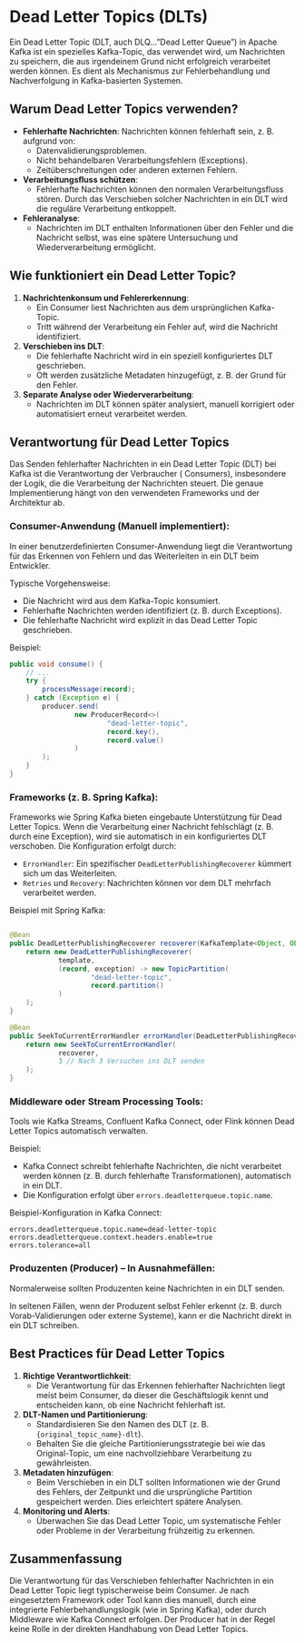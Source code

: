 # Dead Letter Topics (DLTs)

Ein Dead Letter Topic (DLT, auch DLQ…”Dead Letter Queue”) in Apache Kafka ist ein spezielles Kafka-Topic, das verwendet
wird, um Nachrichten zu speichern, die aus irgendeinem Grund nicht erfolgreich verarbeitet werden können. Es dient als
Mechanismus zur Fehlerbehandlung und Nachverfolgung in Kafka-basierten Systemen.

## Warum Dead Letter Topics verwenden?

- **Fehlerhafte Nachrichten**: Nachrichten können fehlerhaft sein, z. B. aufgrund von:
    - Datenvalidierungsproblemen.
    - Nicht behandelbaren Verarbeitungsfehlern (Exceptions).
    - Zeitüberschreitungen oder anderen externen Fehlern.
- **Verarbeitungsfluss schützen**:
    - Fehlerhafte Nachrichten können den normalen Verarbeitungsfluss stören. Durch das Verschieben solcher Nachrichten
      in
      ein DLT wird die reguläre Verarbeitung entkoppelt.
- **Fehleranalyse**:
    - Nachrichten im DLT enthalten Informationen über den Fehler und die Nachricht selbst, was eine spätere Untersuchung
      und Wiederverarbeitung ermöglicht.

## Wie funktioniert ein Dead Letter Topic?

1. **Nachrichtenkonsum und Fehlererkennung**:
    - Ein Consumer liest Nachrichten aus dem ursprünglichen Kafka-Topic.
    - Tritt während der Verarbeitung ein Fehler auf, wird die Nachricht identifiziert.
2. **Verschieben ins DLT**:
    - Die fehlerhafte Nachricht wird in ein speziell konfiguriertes DLT geschrieben.
    - Oft werden zusätzliche Metadaten hinzugefügt, z. B. der Grund für den Fehler.
3. **Separate Analyse oder Wiederverarbeitung**:
    - Nachrichten im DLT können später analysiert, manuell korrigiert oder automatisiert erneut verarbeitet werden.

## Verantwortung für Dead Letter Topics

Das Senden fehlerhafter Nachrichten in ein Dead Letter Topic (DLT) bei Kafka ist die Verantwortung der Verbraucher (
Consumers), insbesondere der Logik, die die Verarbeitung der Nachrichten steuert. Die genaue Implementierung hängt von
den verwendeten Frameworks und der Architektur ab.

### Consumer-Anwendung (Manuell implementiert):

In einer benutzerdefinierten Consumer-Anwendung liegt die Verantwortung für das Erkennen von Fehlern und das
Weiterleiten in ein DLT beim Entwickler.

Typische Vorgehensweise:

- Die Nachricht wird aus dem Kafka-Topic konsumiert.
- Fehlerhafte Nachrichten werden identifiziert (z. B. durch Exceptions).
- Die fehlerhafte Nachricht wird explizit in das Dead Letter Topic geschrieben.

Beispiel:

```java
public void consume() {
    // ...
    try {
        processMessage(record);
    } catch (Exception e) {
        producer.send(
                new ProducerRecord<>(
                        "dead-letter-topic",
                        record.key(),
                        record.value()
                )
        );
    }
}
```

### Frameworks (z. B. Spring Kafka):

Frameworks wie Spring Kafka bieten eingebaute Unterstützung für Dead Letter Topics. Wenn die Verarbeitung einer
Nachricht fehlschlägt (z. B. durch eine Exception), wird sie automatisch in ein konfiguriertes DLT verschoben. Die
Konfiguration erfolgt durch:

- `ErrorHandler`: Ein spezifischer `DeadLetterPublishingRecoverer` kümmert sich um das Weiterleiten.
- `Retries` und `Recovery`: Nachrichten können vor dem DLT mehrfach verarbeitet werden.

Beispiel mit Spring Kafka:

```java

@Bean
public DeadLetterPublishingRecoverer recoverer(KafkaTemplate<Object, Object> template) {
    return new DeadLetterPublishingRecoverer(
            template,
            (record, exception) -> new TopicPartition(
                    "dead-letter-topic",
                    record.partition()
            )
    );
}

@Bean
public SeekToCurrentErrorHandler errorHandler(DeadLetterPublishingRecoverer recoverer) {
    return new SeekToCurrentErrorHandler(
            recoverer,
            3 // Nach 3 Versuchen ins DLT senden
    );
}
```

### Middleware oder Stream Processing Tools:

Tools wie Kafka Streams, Confluent Kafka Connect, oder Flink können Dead Letter Topics automatisch verwalten.

Beispiel:

- Kafka Connect schreibt fehlerhafte Nachrichten, die nicht verarbeitet werden können (z. B. durch fehlerhafte
  Transformationen), automatisch in ein DLT.
- Die Konfiguration erfolgt über `errors.deadletterqueue.topic.name`.

Beispiel-Konfiguration in Kafka Connect:

```properties
errors.deadletterqueue.topic.name=dead-letter-topic
errors.deadletterqueue.context.headers.enable=true
errors.tolerance=all
```

### Produzenten (Producer) – In Ausnahmefällen:

Normalerweise sollten Produzenten keine Nachrichten in ein DLT senden.

In seltenen Fällen, wenn der Produzent selbst Fehler erkennt (z. B. durch Vorab-Validierungen oder externe Systeme),
kann er die Nachricht direkt in ein DLT schreiben.

## Best Practices für Dead Letter Topics

1. **Richtige Verantwortlichkeit**:
    - Die Verantwortung für das Erkennen fehlerhafter Nachrichten liegt meist beim Consumer, da dieser die
      Geschäftslogik kennt und entscheiden kann, ob eine Nachricht fehlerhaft ist.
2. **DLT-Namen und Partitionierung**:
    - Standardisieren Sie den Namen des DLT (z. B. `{original_topic_name}-dlt`).
    - Behalten Sie die gleiche Partitionierungsstrategie bei wie das Original-Topic, um eine nachvollziehbare
      Verarbeitung zu gewährleisten.
3. **Metadaten hinzufügen**:
    - Beim Verschieben in ein DLT sollten Informationen wie der Grund des Fehlers, der Zeitpunkt und die ursprüngliche
      Partition gespeichert werden. Dies erleichtert spätere Analysen.
4. **Monitoring und Alerts**:
    - Überwachen Sie das Dead Letter Topic, um systematische Fehler oder Probleme in der Verarbeitung frühzeitig zu
      erkennen.

## Zusammenfassung

Die Verantwortung für das Verschieben fehlerhafter Nachrichten in ein Dead Letter Topic liegt typischerweise beim
Consumer. Je nach eingesetztem Framework oder Tool kann dies manuell, durch eine integrierte Fehlerbehandlungslogik (wie
in Spring Kafka), oder durch Middleware wie Kafka Connect erfolgen. Der Producer hat in der Regel keine Rolle in der
direkten Handhabung von Dead Letter Topics.